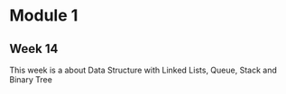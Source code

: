 # Module 1
## Week 14
This week is a about Data Structure with Linked Lists, Queue, Stack and Binary Tree
